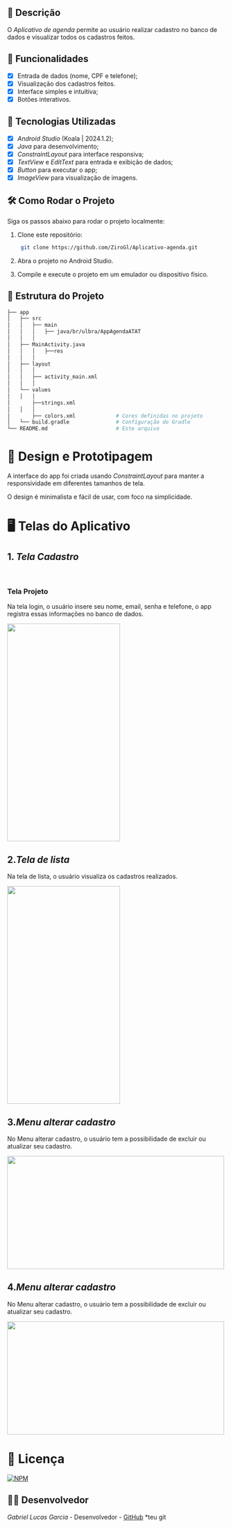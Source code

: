 ## 📱 Descrição

O *Aplicativo de agenda* permite ao usuário realizar cadastro no banco de dados e visualizar todos os cadastros feitos. 

## 🔧 Funcionalidades

- [x] Entrada de dados (nome, CPF e telefone);
- [x] Visualização dos cadastros feitos.
- [x] Interface simples e intuitiva;
- [x] Botões interativos.

## 🚀 Tecnologias Utilizadas

- [x] *Android Studio* (Koala | 2024.1.2);
- [x] *Java* para desenvolvimento;
- [x] *ConstraintLayout* para interface responsiva;
- [x] *TextView* e *EditText* para entrada e exibição de dados;
- [x] *Button*   para executar o app;
- [x] *ImageView* para visualização de imagens.
      
## 🛠️ Como Rodar o Projeto

Siga os passos abaixo para rodar o projeto localmente:

1. Clone este repositório:

   ```bash
    git clone https://github.com/ZiroGl/Aplicativo-agenda.git
     ```
    

2. Abra o projeto no Android Studio.

3. Compile e execute o projeto em um emulador ou dispositivo físico.

## 📂 Estrutura do Projeto

```bash
├── app
│   ├── src
│   │   ├── main
│   │   │   ├── java/br/ulbra/AppAgendaATAT
│   │   │  
│   ├── MainActivity.java         
│   │   │   ├──res
│   │   │  
│   ├── layout
│   │   │  
│   │   ├── activity_main.xml      
│   │   │  
│   └── values
│   │   │  
│       ├──strings.xml                        
│   │   │  
│       ├── colors.xml             # Cores definidas no projeto
│   └── build.gradle               # Configuração do Gradle
└── README.md                      # Este arquivo

```

 
# 🎨 Design e Prototipagem
 
A interface do app foi criada usando *ConstraintLayout* para manter a responsividade em diferentes tamanhos de tela.
 
O design é minimalista e fácil de usar, com foco na simplicidade.
 
# 🖥️ Telas do Aplicativo
 
## 1. *Tela Cadastro*
 <br> <h3> Tela Projeto</h3>
Na tela login, o usuário insere seu nome, email, senha e telefone, o app registra essas informações no banco de dados.


<img src="https://github.com/user-attachments/assets/b901b683-78b8-4ea2-8f4b-db4a1e9d0190" width="260" height="500"/>


## 2.*Tela de lista*

Na tela de lista, o usuário visualiza os cadastros realizados. 
 

<img src="https://github.com/user-attachments/assets/46628179-7119-4227-a083-000bab17d408" width="260" height="500"/>

## 3.*Menu alterar cadastro*

No Menu alterar cadastro, o usuário tem a possibilidade de excluir ou atualizar seu cadastro. 


<img src="https://github.com/user-attachments/assets/0da6feb6-68ee-4f36-b063-fac406932a1c" width="500" height="260"/>


## 4.*Menu alterar cadastro*

No Menu alterar cadastro, o usuário tem a possibilidade de excluir ou atualizar seu cadastro. 


<img src="https://github.com/user-attachments/assets/82504e5a-6479-4389-b6ca-45aac885ef59" width="500" height="260"/>
 
# 📄 Licença

[![NPM](https://img.shields.io/npm/l/react)](https://github.com/ZiroGl/Aplicativo-agenda/blob/main/LICENSE)   

## 👨‍💻 Desenvolvedor 

*Gabriel Lucas Garcia* - Desenvolvedor - [GitHub](https://github.com/ZiroGl) *teu git


